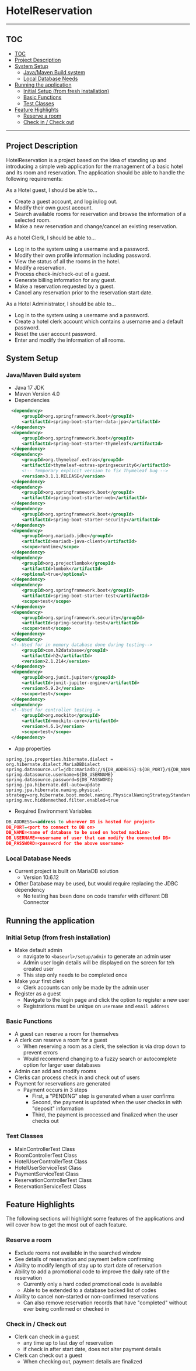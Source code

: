 # HotelReservation

---

## TOC

<!-- TOC -->

* [TOC](#toc)
* [Project Description](#project-description)
* [System Setup](#system-setup)
  * [Java/Maven Build system](#javamaven-build-system)
  * [Local Database Needs](#local-database-needs)
* [Running the application](#running-the-application)
  * [Initial Setup (from fresh installation)](#initial-setup--from-fresh-installation-)
  * [Basic Functions](#basic-functions)
  * [Test Classes](#test-classes)
* [Feature Highlights](#feature-highlights)
  * [Reserve a room](#reserve-a-room)
  * [Check in / Check out](#check-in--check-out)
<!-- TOC -->

---
## Project Description

HotelReservation is a project based on the idea of standing up and introducing a
simple web application for the management of a basic hotel and its room and 
reservation.  The application should be able to handle the following requirements:

As a Hotel guest, I should be able to...
- Create a guest account, and log in/log out.
- Modify their own guest account.
- Search available rooms for reservation and browse the information of a selected room.
- Make a new reservation and change/cancel an existing reservation.

As a hotel Clerk, I should be able to...
- Log in to the system using a username and a password.
- Modify their own profile information including password.
- View the status of all the rooms in the hotel.
- Modify a reservation.
- Process check-in/check-out of a guest.
- Generate billing information for any guest.
- Make a reservation requested by a guest.
- Cancel any reservation prior to the reservation start date.

As a Hotel Administrator, I should be able to...
- Log in to the system using a username and a password.
- Create a hotel clerk account which contains a username and a default password.
- Reset the user account password.
- Enter and modify the information of all rooms.

## System Setup

### Java/Maven Build system


- Java 17 JDK
- Maven Version 4.0
- Dependencies

```xml
  <dependency>
      <groupId>org.springframework.boot</groupId>
      <artifactId>spring-boot-starter-data-jpa</artifactId>
  </dependency>
  <dependency>
      <groupId>org.springframework.boot</groupId>
      <artifactId>spring-boot-starter-thymeleaf</artifactId>
  </dependency>
  <dependency>
      <groupId>org.thymeleaf.extras</groupId>
      <artifactId>thymeleaf-extras-springsecurity6</artifactId>
      <!-- Temporary explicit version to fix Thymeleaf bug -->
      <version>3.1.1.RELEASE</version>
  </dependency>
  <dependency>
      <groupId>org.springframework.boot</groupId>
      <artifactId>spring-boot-starter-web</artifactId>
  </dependency>
  <dependency>
      <groupId>org.springframework.boot</groupId>
      <artifactId>spring-boot-starter-security</artifactId>
  </dependency>
  <dependency>
      <groupId>org.mariadb.jdbc</groupId>
      <artifactId>mariadb-java-client</artifactId>
      <scope>runtime</scope>
  </dependency>
  <dependency>
      <groupId>org.projectlombok</groupId>
      <artifactId>lombok</artifactId>
      <optional>true</optional>
  </dependency>
  <dependency>
      <groupId>org.springframework.boot</groupId>
      <artifactId>spring-boot-starter-test</artifactId>
      <scope>test</scope>
  </dependency>
  <dependency>
      <groupId>org.springframework.security</groupId>
      <artifactId>spring-security-test</artifactId>
      <scope>test</scope>
  </dependency>
  <dependency>
  <!--Used for in memory database done during testing-->
      <groupId>com.h2database</groupId>
      <artifactId>h2</artifactId>
      <version>2.1.214</version>
  </dependency>
  <dependency>
      <groupId>org.junit.jupiter</groupId>
      <artifactId>junit-jupiter-engine</artifactId>
      <version>5.9.2</version>
      <scope>test</scope>
  </dependency>
  <dependency>
  <!--Used for controller testing-->
      <groupId>org.mockito</groupId>
      <artifactId>mockito-core</artifactId>
      <version>4.6.1</version>
      <scope>test</scope>
  </dependency>
```

- App properties

```
spring.jpa.properties.hibernate.dialect = org.hibernate.dialect.MariaDBDialect
spring.datasource.url=jdbc:mariadb://${DB_ADDRESS}:${DB_PORT}/${DB_NAME}
spring.datasource.username=${DB_USERNAME}
spring.datasource.password=${DB_PASSWORD}
spring.jpa.hibernate.ddl-auto=update
spring.jpa.hibernate.naming.physical-strategy=org.hibernate.boot.model.naming.PhysicalNamingStrategyStandardImpl
spring.mvc.hiddenmethod.filter.enabled=true
```

- Required Environment Variables

```xml
DB_ADDRESS=<address to wherever DB is hosted for project>
DB_PORT=<port to connect to DB on>
DB_NAME=<name of database to be used on hosted machine>
DB_USERNAME=<username of user that can modify the connected DB>
DB_PASSWORD=<password for the above username>
```

### Local Database Needs


- Current project is built on MariaDB solution
  - Version 10.6.12
- Other Database may be used, but would require replacing the JDBC dependency
  - No testing has been done on code transfer with different DB Connector

## Running the application

### Initial Setup (from fresh installation)


- Make default admin
  - navigate to `<baseurl>/setup/admin` to generate an admin user
  - Admin user login details will be displayed on the screen for teh created user
  - This step only needs to be completed once
- Make your first clerk
  - Clerk accounts can only be made by the admin user
- Register as a guest
  - Navigate to the login page and click the option to register a new user
  - Registrations must be unique on `username` and `email address`

### Basic Functions

- A guest can reserve a room for themselves
- A clerk can reserve a room for a guest
  - When reserving a room as a clerk, the selection is via drop down to prevent errors
  - Would recommend changing to a fuzzy search or autocomplete option for larger user databases
- Admin can add and modify rooms
- Clerks can process check in and check out of users
- Payment for reservations are generated
  - Payment occurs in 3 steps
    - First, a "PENDING" step is generated when a user confirms
    - Second, the payment is updated when the user checks in with "deposit" information
    - Third, the payment is processed and finalized when the user checks out

### Test Classes

- MainControllerTest Class
- RoomControllerTest Class
- HotelUserControllerTest Class
- HotelUserServiceTest Class
- PaymentServiceTest Class
- ReservationControllerTest Class
- ReservationServiceTest Class

## Feature Highlights

The following sections will highlight some features of the applications and will
cover how to get the most out of each feature.

### Reserve a room


- Exclude rooms not available in the searched window
- See details of reservation and payment before confirming
- Ability to modify length of stay up to start date of reservation
- Ability to add a promotional code to improve the daily rate of the reservation
  - Currently only a hard coded promotional code is available
  - Able to be extended to a database backed list of codes
- Ability to cancel non-started or non-confirmed reservations
  - Can also remove reservation records that have "completed" without ever being confirmed or checked in

### Check in / Check out

- Clerk can check in a guest
  - any time up to last day of reservation
  - if check in after start date, does not alter payment details
- Clerk can check out a guest
  - When checking out, payment details are finalized
